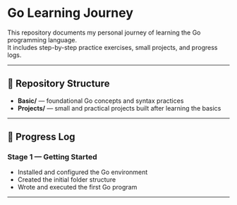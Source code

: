 # Go Learning Journey

This repository documents my personal journey of learning the Go programming language.  
It includes step-by-step practice exercises, small projects, and progress logs.

---

## 📁 Repository Structure

- **Basic/** — foundational Go concepts and syntax practices  
- **Projects/** — small and practical projects built after learning the basics  

---

## 🧭 Progress Log

### Stage 1 — Getting Started
- Installed and configured the Go environment  
- Created the initial folder structure  
- Wrote and executed the first Go program  

---
